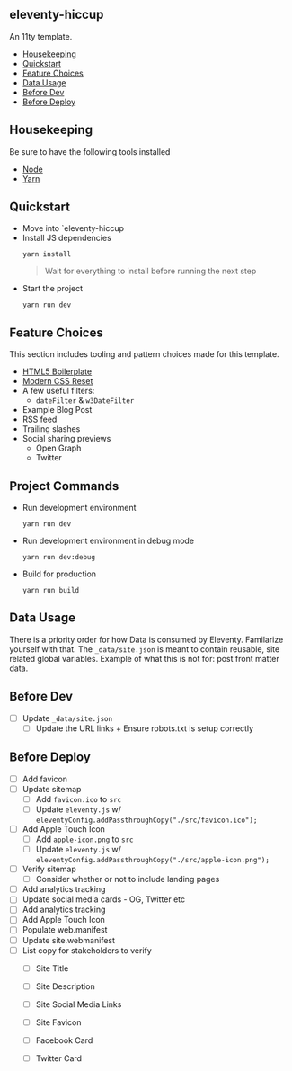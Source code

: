 ##  eleventy-hiccup


An 11ty template.

- [Housekeeping]
- [Quickstart]
- [Feature Choices]
- [Data Usage]
- [Before Dev]
- [Before Deploy]


## Housekeeping

Be sure to have the following tools installed

- [Node]
- [Yarn]

## Quickstart

- Move into `eleventy-hiccup
- Install JS dependencies
  ```command
  yarn install
  ```
  > Wait for everything to install before running the next step
- Start the project
  ```command
  yarn run dev
  ```

## Feature Choices

This section includes tooling and pattern choices made for this template.

- [HTML5 Boilerplate]
- [Modern CSS Reset]
- A few useful filters:
  - `dateFilter` & `w3DateFilter`
- Example Blog Post
- RSS feed
- Trailing slashes
- Social sharing previews
  - Open Graph
  - Twitter

## Project Commands

- Run development environment
  ```command
  yarn run dev
  ```
- Run development environment in debug mode
  ```command
  yarn run dev:debug
  ```
- Build for production
  ```command
  yarn run build
  ```

## Data Usage

There is a priority order for how Data is consumed by Eleventy.  Familarize yourself with that.  The `_data/site.json` is meant to contain reusable, site related global variables.  Example of what this is not for:  post front matter data.

## Before Dev

- [ ] Update `_data/site.json`
  - [ ] Update the URL links + Ensure robots.txt is setup correctly

## Before Deploy

- [ ] Add favicon
- [ ] Update sitemap
  - [ ] Add `favicon.ico` to `src`
  - [ ] Update `eleventy.js` w/ `eleventyConfig.addPassthroughCopy("./src/favicon.ico");`
- [ ] Add Apple Touch Icon
  - [ ] Add `apple-icon.png` to `src`
  - [ ] Update `eleventy.js` w/ `eleventyConfig.addPassthroughCopy("./src/apple-icon.png");`
- [ ] Verify sitemap
  - [ ] Consider whether or not to include landing pages
- [ ] Add analytics tracking
- [ ] Update social media cards - OG, Twitter etc
- [ ] Add analytics tracking
- [ ] Add Apple Touch Icon
- [ ] Populate web.manifest
- [ ] Update site.webmanifest
- [ ] List copy for stakeholders to verify
  - [ ] Site Title
  - [ ] Site Description
  - [ ] Site Social Media Links
  - [ ] Site Favicon
  - [ ] Facebook Card
  - [ ] Twitter Card



[Housekeeping]: #housekeeping
[Quickstart]: #quickstart
[Feature Choices]: #feature-choices
[Data Usage]: #data-usage
[Before Dev]: #before-dev
[Before Deploy]: #before-deploy



[Eleventy]: https://www.11ty.dev/
[Node]: https://nodejs.org/en/
[Yarn]: https://classic.yarnpkg.com/en/docs/install/
[HTML5 Boilerplate]: https://html5boilerplate.com/
[Modern CSS Reset]: https://github.com/andy-piccalilli/modern-css-reset
